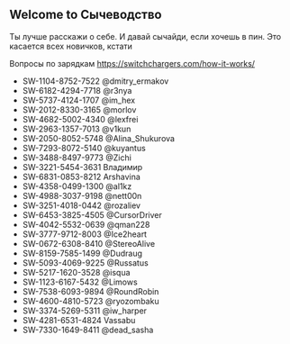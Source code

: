 ## Welcome to Сычеводство

Ты лучше расскажи о себе. И давай сычайди, если хочешь в пин. Это касается всех новичков, кстати

Вопросы по зарядкам https://switchchargers.com/how-it-works/

- SW-1104-8752-7522 @dmitry_ermakov
- SW-6182-4294-7718 @r3nya
- SW-5737-4124-1707 @im_hex
- SW-2012-8330-3165 @morlov
- SW-4682-5002-4340 @lexfrei
- SW-2963-1357-7013 @v1kun
- SW-2050-8052-5748 @Alina_Shukurova
- SW-7293-8072-5140 @kuyantus
- SW-3488-8497-9773 @Zichi
- SW-3221-5454-3631 Владимир 
- SW-6831-0853-8212 Arshavina 
- SW-4358-0499-1300 @al1kz
- SW-4988-3037-9198 @nett00n
- SW-3251-4018-0442 @rozaliev
- SW-6453-3825-4505 @CursorDriver
- SW-4042-5532-0639 @qman228
- SW-3777-9712-8003 @Ice2heart
- SW-0672-6308-8410 @StereoAlive
- SW-8159-7585-1499 @Dudraug
- SW-5093-4069-9225 @Russatus
- SW-5217-1620-3528 @isqua
- SW-1123-6167-5432 @Limows 
- SW-7538-6093-9894 @RoundRobin
- SW-4600-4810-5723 @ryozombaku 
- SW-3374-5269-5311 @iw_harper 
- SW-4281-6531-4824 Vassabu 
- SW-7330-1649-8411 @dead_sasha 
